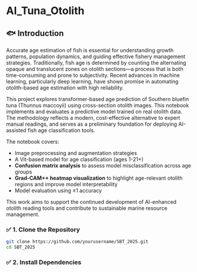# AI_Tuna_Otolith

## 🐟 Introduction

Accurate age estimation of fish is essential for understanding growth patterns, population dynamics, and guiding effective fishery management strategies. Traditionally, fish age is determined by counting the alternating opaque and translucent zones on otolith sections—a process that is both time-consuming and prone to subjectivity. Recent advances in machine learning, particularly deep learning, have shown promise in automating otolith-based age estimation with high reliability.

This project explores transformer-based age prediction of Southern bluefin tuna (Thunnus maccoyii) using cross-section otolith images. This notebook implements and evaluates a predictive model trained on real otolith data. The methodology reflects a modern, cost-effective alternative to expert manual readings, and serves as a preliminary foundation for deploying AI-assisted fish age classification tools.

The notebook covers:
- Image preprocessing and augmentation strategies
- A Vit-based model for age classification (ages 1-21+)
- **Confusion matrix analysis** to assess model misclassification across age groups
- **Grad-CAM++ heatmap visualization** to highlight age-relevant otolith regions and improve model interpretability
- Model evaluation using ±1 accuracy

This work aims to support the continued development of AI-enhanced otolith reading tools and contribute to sustainable marine resource management.


### ✅ 1. Clone the Repository
```bash
git clone https://github.com/yourusername/SBT_2025.git
cd SBT_2025
```

### ✅ 2. Install Dependencies
```bash


